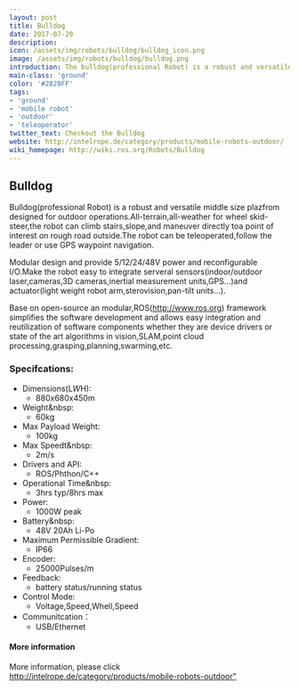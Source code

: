 ```yaml
---
layout: post
title: Bulldog
date: 2017-07-20
description:
icon: /assets/img/robots/bulldog/bulldog_icon.png
image: /assets/img/robots/bulldog/bulldog.png
introduction: The bulldog(professional Robot) is a robust and versatile middle size plazfrom designed for outdoor operations.
main-class: 'ground'
color: '#2828FF'
tags:
- 'ground'
- 'mobile robot'
- 'outdoor'
- 'teleoperator'
twitter_text: Checkout the Bulldog
website: http://intelrope.de/category/products/mobile-robots-outdoor/
wiki_homepage: http://wiki.ros.org/Robots/Bulldog
---
```


## Bulldog
Bulldog(professional Robot) is a robust and versatile middle size plazfrom designed for outdoor operations.All-terrain,all-weather for wheel skid-steer,the robot can climb stairs,slope,and maneuver directly toa point of interest on rough road outside.The robot can be teleoperated,follow the leader or use GPS waypoint navigation.
  
Modular design and provide 5/12/24/48V power and reconfigurable I/O.Make the robot easy to integrate serveral sensors(indoor/outdoor laser,cameras,3D cameras,inertial measurement units,GPS...)and actuator(light weight robot arm,sterovision,pan-tilt units...).

Base on open-source an modular,ROS(http://www.ros.org) framework simplifies the software development and allows easy integration and reutilization of software components whether they are device drivers or state of the art algorithms in vision,SLAM,point cloud processing,grasping,planning,swarming,etc.

### Specifcations:

* Dimensions(L*W*H):
     * 880x680x450m	
* Weight&nbsp:
     * 60kg
* Max Payload Weight:
     * 100kg
* Max Speedt&nbsp:
     * 2m/s
* Drivers and API:
     * ROS/Phthon/C++
* Operational Time&nbsp:
     * 3hrs typ/8hrs max
* Power:
     * 1000W peak
* Battery&nbsp:
     * 48V 20Ah Li-Po
* Maximum Permissible Gradient:
     * IP66
* Encoder:
     * 25000Pulses/m
* Feedback:
     * battery status/running status
* Control Mode:
     * Voltage,Speed,Whell,Speed
* Communitcation：
     * USB/Ethernet


#### More information

More information, please click <http://intelrope.de/category/products/mobile-robots-outdoor">
